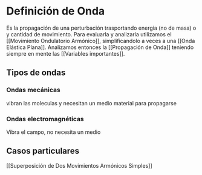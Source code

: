# Definición de Onda
Es la propagación de una perturbación trasportando energía (no de masa) o y cantidad de movimiento. 
Para evaluarla y analizarla utilizamos el [[Movimiento Ondulatorio Armónico]], simplificandolo a veces a una [[Onda Elástica Plana]]. Analizamos entonces la [[Propagación de Onda]] teniendo siempre en mente las [[Variables importantes]]. 


## Tipos de ondas
### Ondas mecánicas
vibran las moleculas y necesitan un medio material para propagarse

### Ondas electromagnéticas
Vibra el campo, no necesita un medio


## Casos particulares
[[Superposición de Dos Movimientos Armónicos Simples]]